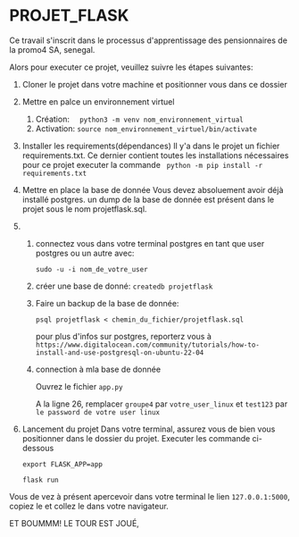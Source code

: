 # PROJET_FLASK

Ce travail s'inscrit dans le processus d'apprentissage des pensionnaires de la promo4 SA, senegal.

Alors pour executer ce projet, veuillez suivre les étapes suivantes:

1. Cloner le projet dans votre machine et positionner vous dans ce dossier
2. Mettre en palce un environnement virtuel

   1. Création: `  python3 -m venv nom_environnement_virtual`
   2. Activation:   `source nom_environnement_virtuel/bin/activate`
3. Installer les requirements(dépendances)
   Il y'a dans le projet un fichier requirements.txt. Ce dernier contient toutes les installations nécessaires pour ce projet
   executer la commande ` python -m pip install -r requirements.txt`
4. Mettre en place la base de donnée
   Vous devez absoluement avoir déjà installé postgres.
   un dump de la base de donnée est présent dans le projet sous le nom projetflask.sql.
5. 1. connectez vous dans votre terminal postgres
      en tant que user postgres ou un autre avec:

      `sudo -u -i nom_de_votre_user`
   2. créer une base de donné: `createdb projetflask`
   3. Faire un backup de la base de donnée:

      `psql projetflask < chemin_du_fichier/projetflask.sql`

      pour plus d'infos sur postgres, reporterz vous à `https://www.digitalocean.com/community/tutorials/how-to-install-and-use-postgresql-on-ubuntu-22-04`
   4. connection à mla base de donnée

      Ouvrez le fichier `app.py`

      A la ligne 26, remplacer `groupe4` par `votre_user_linux` et `test123` par `le password de votre user linux`
6. Lancement du projet
   Dans votre terminal, assurez vous de bien vous positionner dans le dossier du projet. Executer les commande ci-dessous

   `export FLASK_APP=app`

   `flask run`

Vous de vez à présent apercevoir dans votre terminal le lien `127.0.0.1:5000`, copiez le et collez le dans votre navigateur. 

ET BOUMMM! LE TOUR EST JOUÉ,
